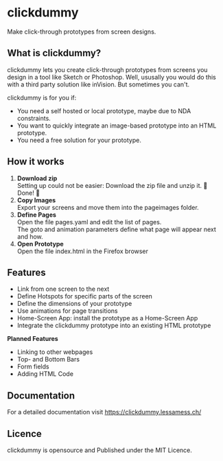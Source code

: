 # clickdummy
Make click-through prototypes from screen designs.

## What is clickdummy?
clickdummy lets you create click-through prototypes from screens you design in a tool like Sketch or Photoshop. 
Well, ususally you would do this with a third party solution like inVision. But sometimes you can't. 

clickdummy is for you if:

- You need a self hosted or local prototype, maybe due to NDA constraints.
- You want to quickly integrate an image-based prototype into an HTML prototype.
- You need a free solution for your prototype.


## How it works
1. **Download zip**<br>Setting up could not be easier: 
  Download the zip file and unzip it. 🤩 Done! 🤩 
1. **Copy Images**<br>Export your screens and move them into the pageimages folder.
1. **Define Pages**<br>Open the file pages.yaml and edit the list of pages.<br>The goto and animation parameters define what page will appear next and how.
1. **Open Prototype**<br>Open the file index.html in the Firefox browser

## Features
- Link from one screen to the next
- Define Hotspots for specific parts of the screen
- Define the dimensions of your prototype
- Use animations for page transitions
- Home-Screen App: install the prototype as a Home-Screen App
- Integrate the clickdummy prototype into an existing HTML prototype

**Planned Features**
- Linking to other webpages
- Top- and Bottom Bars
- Form fields
- Adding HTML Code

## Documentation 
For a detailed documentation visit https://clickdummy.lessamess.ch/

## Licence
clickdummy is opensource and Published under the MIT Licence.
